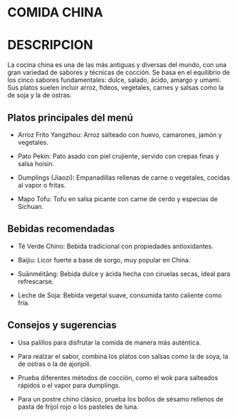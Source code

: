# COMIDA CHINA

# DESCRIPCION
La cocina china es una de las más antiguas y diversas del mundo, con una gran variedad de sabores y técnicas de cocción. Se basa en el equilibrio de los cinco sabores fundamentales: dulce, salado, ácido, amargo y umami. Sus platos suelen incluir arroz, fideos, vegetales, carnes y salsas como la de soja y la de ostras.

## Platos principales del menú

- Arroz Frito Yangzhou: Arroz salteado con huevo, camarones, jamón y vegetales.

- Pato Pekín: Pato asado con piel crujiente, servido con crepas finas y salsa hoisin.

- Dumplings (Jiaozi): Empanadillas rellenas de carne o vegetales, cocidas al vapor o fritas.

- Mapo Tofu: Tofu en salsa picante con carne de cerdo y especias de Sichuan.

## Bebidas recomendadas

- Té Verde Chino: Bebida tradicional con propiedades antioxidantes.

- Baijiu: Licor fuerte a base de sorgo, muy popular en China.

- Suānméitāng: Bebida dulce y ácida hecha con ciruelas secas, ideal para refrescarse.

- Leche de Soja: Bebida vegetal suave, consumida tanto caliente como fría.

## Consejos y sugerencias

- Usa palillos para disfrutar la comida de manera más auténtica.

- Para realzar el sabor, combina los platos con salsas como la de soya, la de ostras o la de ajonjolí.

- Prueba diferentes métodos de cocción, como el wok para salteados rápidos o el vapor para dumplings.

- Para un postre chino clásico, prueba los bollos de sésamo rellenos de pasta de frijol rojo o los pasteles de luna.
